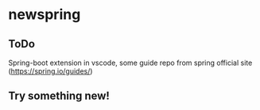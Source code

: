 # newspring

## ToDo
Spring-boot extension in vscode, some guide repo from spring official site (https://spring.io/guides/)

## Try something new!
